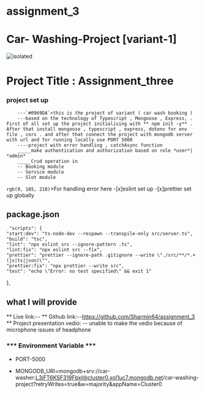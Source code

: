 # assignment_3

# Car- Washing-Project [variant-1] 
<img src="https://media.istockphoto.com/id/156891556/vector/guy-washing-car-brands-battle.jpg?s=612x612&w=0&k=20&c=qAw47NCIHJyrMJkN6SxzOuftz0u3BegkAxpCBEhgsF4=" alt="isolated" width="full" style="margin: 0 auto;"/>

# Project Title : Assignment_three

### project set up 

		---`#0969DA`>this is the project of variant ( car wash booking ) 
        ---based on the technology of Typescript , Mongoose , Express, . First of all set up the project initialising with ** npm init -y** . After that install mongoose , typescript , express, dotenv for env file , cors . and after that connect the project with mongodb server with url and for running locally use PORT 5000
        ----project with error handling , catchAsync function 
        _____make authentication and authorization based on role *user*| *admin* 
        _____Crud operation in 
        -- Booking module
        -- Service module 
        -- Slot module 


   `rgb(9, 105, 218)`>For handling error here 
   -[x]eslint set up 
   -[x]prettier set up globally 

   ## package.json
     "scripts": {
    "start:dev": "ts-node-dev --respawn --transpile-only src/server.ts",
    "build": "tsc",
    "lint": "npx eslint src --ignore-pattern .ts",
    "lint:fix": "npx eslint src --fix",
    "prettier": "prettier --ignore-path .gitignore --write \"./src/**/*.+(js|ts|json)\"",
    "prettier:fix": "npx prettier --write src",
    "test": "echo \"Error: no test specified\" && exit 1"
  },


  ## what I will provide 


  ** Live link:-- 
  ** Github link:--https://github.com/Sharmin64/assignment_3
  ** Project presentation vedio: --  unable to make the vedio because of microphone issues of headphone

  ### *** Environment Variable ***

  - PORT-5000

  - MONGODB_URI=mongodb+srv://car-washer:L3iFT6KSF319Fbxl@cluster0.xol1uc7.mongodb.net/car-washing-project?retryWrites=true&w=majority&appName=Cluster0


  